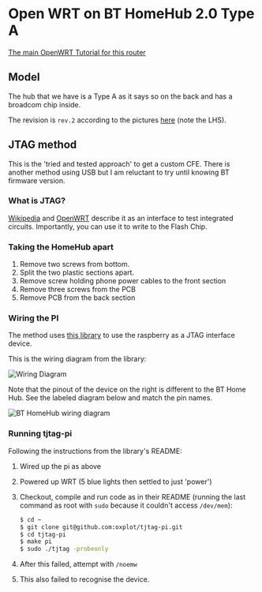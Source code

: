 # Open WRT on BT HomeHub 2.0 Type A

[The main OpenWRT Tutorial for this router](https://wiki.openwrt.org/toh/bt/homehub_v2a#flashing_the_new_bootloader)

## Model
The hub that we have is a Type A as it says so on the back and has a broadcom chip inside.

The revision is `rev.2` according to the pictures [here](https://wiki.openwrt.org/toh/bt/homehub_v2a#flashing_the_new_bootloader) (note the LHS).

## JTAG method
This is the 'tried and tested approach' to get a custom CFE. There is another method using USB but I am reluctant to try until knowing BT firmware version.

### What is JTAG?

[Wikipedia](https://en.wikipedia.org/wiki/JTAG) and [OpenWRT](https://wiki.openwrt.org/doc/hardware/port.jtag) describe it as an interface to test integrated circuits. Importantly, you can use it to write to the Flash Chip.

### Taking the HomeHub apart

1. Remove two screws from bottom.
2. Split the two plastic sections apart.
3. Remove screw holding phone power cables to the front section
4. Remove three screws from the PCB
4. Remove PCB from the back section

### Wiring the PI
The method uses [this library](https://github.com/oxplot/tjtag-pi) to use the raspberry as a JTAG interface device.

This is the wiring diagram from the library:

![Wiring Diagram](https://raw.githubusercontent.com/oxplot/tjtag-pi/master/wiring.jpg)

Note that the pinout of the device on the right is different to the BT Home Hub. See the labeled diagram below and match the pin names.

![BT HomeHub wiring diagram](https://wiki.openwrt.org/_media/media/bt/homehub2a_rev2_jtag.jpg?cache=)

### Running tjtag-pi

Following the instructions from the library's README:
1. Wired up the pi as above
2. Powered up WRT (5 blue lights then settled to just 'power')
3. Checkout, compile and run code as in their README (running the last command as root with `sudo` because it couldn't access `/dev/mem`):

    ```bash
    $ cd ~
    $ git clone git@github.com:oxplot/tjtag-pi.git
    $ cd tjtag-pi
    $ make pi
    $ sudo ./tjtag -probeonly
    ```
4. After this failed, attempt with `/noemw`
5. This also failed to recognise the device.
